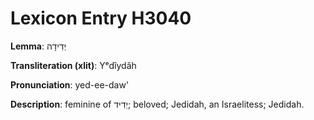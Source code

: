 # Lexicon Entry H3040

**Lemma**: יְדִידָה

**Transliteration (xlit)**: Yᵉdîydâh

**Pronunciation**: yed-ee-daw'

**Description**:
feminine of יְדִיד; beloved; Jedidah, an Israelitess; Jedidah.
